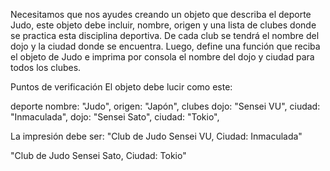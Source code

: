 Necesitamos que nos ayudes creando un objeto que describa el deporte Judo, este objeto debe incluir, nombre, origen y una lista de clubes donde se practica esta disciplina deportiva. De cada club se tendrá el nombre del dojo y la ciudad donde se encuentra. Luego, define una función que reciba el objeto de Judo e imprima por consola el nombre del dojo y ciudad para todos los clubes.

 Puntos de verificación
El objeto debe lucir como este:

deporte
nombre: "Judo",
origen: "Japón",
clubes
dojo: "Sensei VU",
ciudad: "Inmaculada",
dojo: "Sensei Sato",
ciudad: "Tokio",


La impresión debe ser: 
"Club de Judo Sensei VU, Ciudad: Inmaculada"

"Club de Judo Sensei Sato, Ciudad: Tokio"